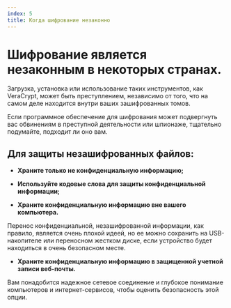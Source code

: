 ```yaml
---
index: 5
title: Когда шифрование незаконно
---
```

# Шифрование является незаконным в некоторых странах.

Загрузка, установка или использование таких инструментов, как VeraCrypt, может быть преступлением, независимо от того, что на самом деле находится внутри ваших зашифрованных томов.

Если программное обеспечение для шифрования может подвергнуть вас обвинениям в преступной деятельности или шпионаже, тщательно подумайте, подходит ли оно вам.

## Для защиты незашифрованных файлов:

*   **Храните только не конфиденциальную информацию;**

*   **Используйте кодовые слова для защиты конфиденциальной информации;**

*   **Храните конфиденциальную информацию вне вашего компьютера.**

Перенос конфиденциальной, незашифрованной информации, как правило, является очень плохой идеей, но ее можно сохранить на USB-накопителе или переносном жестком диске, если устройство будет находиться в очень безопасном месте.

*   **Храните конфиденциальную информацию в защищенной учетной записи веб-почты.**

Вам понадобится надежное сетевое соединение и глубокое понимание компьютеров и интернет-сервисов, чтобы оценить безопасность этой опции.
